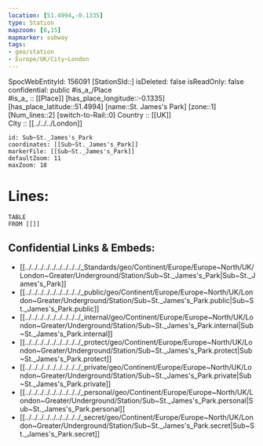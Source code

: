 ```yaml
---
location: [51.4994,-0.1335] 
type: Station 
mapzoom: [8,15] 
mapmarker: subway 
tags:
- geo/station
- Europe/UK/City~London
---
```

SpocWebEntityId: 156091
[StationSId::] 
isDeleted: false
isReadOnly: false
confidential: public
#is_a_/Place  
#is_a_ :: [[Place]] 
[has_place_longitude::-0.1335] 
[has_place_latitude::51.4994] 
[name::St. James's Park] 
[zone::1] 
[Num_lines::2] 
[switch-to-Rail::0] 
Country :: [[UK]]  
City :: [[../../../London]]  


```leaflet
id: Sub~St._James's_Park
coordinates: [[Sub~St._James's_Park]] 
markerFile: [[Sub~St._James's_Park]] 
defaultZoom: 11 
maxZoom: 18
```


# Lines: 
```dataview
TABLE 
FROM [[]] 
```

## Confidential Links & Embeds: 
- [[../../../../../../../../../_Standards/geo/Continent/Europe/Europe~North/UK/London~Greater/Underground/Station/Sub~St._James's_Park|Sub~St._James's_Park]] 
- [[../../../../../../../../../_public/geo/Continent/Europe/Europe~North/UK/London~Greater/Underground/Station/Sub~St._James's_Park.public|Sub~St._James's_Park.public]] 
- [[../../../../../../../../../_internal/geo/Continent/Europe/Europe~North/UK/London~Greater/Underground/Station/Sub~St._James's_Park.internal|Sub~St._James's_Park.internal]] 
- [[../../../../../../../../../_protect/geo/Continent/Europe/Europe~North/UK/London~Greater/Underground/Station/Sub~St._James's_Park.protect|Sub~St._James's_Park.protect]] 
- [[../../../../../../../../../_private/geo/Continent/Europe/Europe~North/UK/London~Greater/Underground/Station/Sub~St._James's_Park.private|Sub~St._James's_Park.private]] 
- [[../../../../../../../../../_personal/geo/Continent/Europe/Europe~North/UK/London~Greater/Underground/Station/Sub~St._James's_Park.personal|Sub~St._James's_Park.personal]] 
- [[../../../../../../../../../_secret/geo/Continent/Europe/Europe~North/UK/London~Greater/Underground/Station/Sub~St._James's_Park.secret|Sub~St._James's_Park.secret]] 
